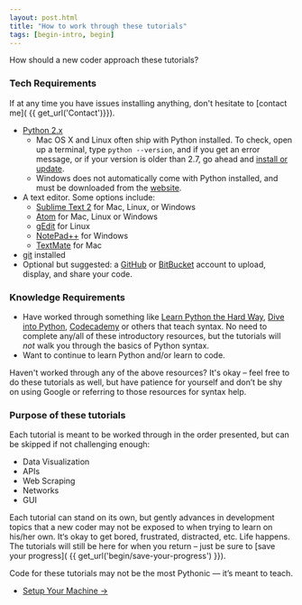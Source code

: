 ```yaml
---
layout: post.html
title: "How to work through these tutorials"
tags: [begin-intro, begin]
---
```


How should a new coder approach these tutorials?

### Tech Requirements

If at any time you have issues installing anything, don't hesitate to [contact me]( {{ get_url('Contact')}}).

* [Python 2.x](http://www.python.org/download/releases/2.7.3/)
	* Mac OS X and Linux often ship with Python installed. To check, open up a terminal, type `python --version`, and if you get an error message, or if your version is older than 2.7, go ahead and [install or update](http://www.python.org/download/releases/2.7.3/).
	* Windows does not automatically come with Python installed, and must be downloaded from the [website](http://www.python.org/download/releases/2.7.3/).
* A text editor.  Some options include:
	* [Sublime Text 2](http://www.sublimetext.com/2) for Mac, Linux, or Windows
	* [Atom](https://atom.io/) for Mac, Linux or Windows
	* [gEdit](http://projects.gnome.org/gedit/) for Linux
	* [NotePad++](http://notepad-plus-plus.org/) for Windows
	* [TextMate](http://macromates.com/) for Mac
* [git](http://git-scm.com/downloads) installed
* Optional but suggested: a [GitHub](http://github.com) or [BitBucket](http://bitbucket.org) account to upload, display, and share your code.

### Knowledge Requirements

* Have worked through something like [Learn Python the Hard Way](http://learnpythonthehardway.org/), [Dive into Python](http://www.diveintopython.net/), [Codecademy](http://www.codecademy.com/tracks/python) or others that teach syntax. No need to complete any/all of these introductory resources, but the tutorials will _not_ walk you through the basics of Python syntax.
* Want to continue to learn Python and/or learn to code.

Haven't worked through any of the above resources? It's okay – feel free to do these tutorials as well, but have patience for yourself and don’t be shy on using Google or referring to those resources for syntax help.

### Purpose of these tutorials

Each tutorial is meant to be worked through in the order presented, but can be skipped if not challenging enough:

* Data Visualization
* APIs
* Web Scraping
* Networks
* GUI

Each tutorial can stand on its own, but gently advances in development topics that a new coder may not be exposed to when trying to learn on his/her own.  It‘s okay to get bored, frustrated, distracted, etc. Life happens. The tutorials will still be here for when you return – just be sure to [save your progress]( {{ get_url('begin/save-your-progress') }}).

Code for these tutorials may not be the most Pythonic — it’s meant to teach.


<nav>
  <ul class="pager">
    <li class="next"><a href="{{ get_url('/begin/setup-your-machine/') }}">Setup Your Machine <span aria-hidden="true">&rarr;</span></a></li>
  </ul>
</nav>
